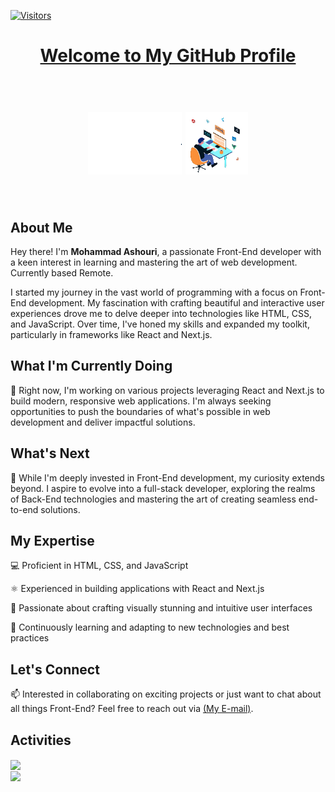 [![Visitors](https://api.visitorbadge.io/api/combined?path=MoAshouri%2FMoAshouri&labelColor=%235d6b7a&countColor=%23018287&labelStyle=upper)](https://visitorbadge.io/status?path=MoAshouri%2FMoAshouri)


<div align="center">
  <h1><a href="https://github.com/MoAshouri">Welcome to My GitHub Profile</a><h1/><br>
  <img src="./assets/hello2.gif" alt="Alt Text" width="150" height="100">
  <img src="./assets/men_skill.gif" alt="Alt Text" width="100" height="100">
</div>

<br/>

## About Me
Hey there! I'm **Mohammad Ashouri**, a passionate Front-End developer with a keen interest in learning and mastering the art of web development. Currently based Remote.
    
I started my journey in the vast world of programming with a focus on Front-End development. My fascination with crafting beautiful and interactive user experiences drove me to delve deeper into technologies like HTML, CSS, and JavaScript. Over time, I've honed my skills and expanded my toolkit, particularly in frameworks like React and Next.js.
<br/>

## What I'm Currently Doing
🚀 Right now, I'm working on various projects leveraging React and Next.js to build modern, responsive web applications. I'm always seeking opportunities to push the boundaries of what's possible in web development and deliver impactful solutions.

## What's Next
🌱 While I'm deeply invested in Front-End development, my curiosity extends beyond. I aspire to evolve into a full-stack developer, exploring the realms of Back-End technologies and mastering the art of creating seamless end-to-end solutions.

## My Expertise

💻 Proficient in HTML, CSS, and JavaScript

⚛️ Experienced in building applications with React and Next.js

🎨 Passionate about crafting visually stunning and intuitive user interfaces

🔧 Continuously learning and adapting to new technologies and best practices


## Let's Connect

📫 Interested in collaborating on exciting projects or just want to chat about all things Front-End? Feel free to reach out via [(My E-mail)](mailto:moashouri79@gmail.com).



## Activities

<a href="https://github.com/anuraghazra/github-readme-stats">
    <img
            align="center"
            src="https://github-readme-stats.vercel.app/api?username=MoAshouri&show=reviews&show_icons=true&theme=shadow_blue&border_color=02a0a6&title_color=02a0a6&text_color=5d6b7a&icon_color=02a0a6"
    />
</a>
<br/>
<a href="https://github.com/anuraghazra/convoychat">
    <img height=150 align="center" src="https://github-readme-stats.vercel.app/api/top-langs?username=MoAshouri&&theme=shadow_blue&layout=compact&langs_count=8&card_width=320&border_color=02a0a6&title_color=02a0a6&text_color=5d6b7a&" />
</a>
